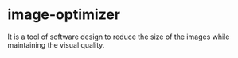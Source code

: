 # image-optimizer
It is a tool of software design to reduce the size of the images while maintaining the visual quality. 
